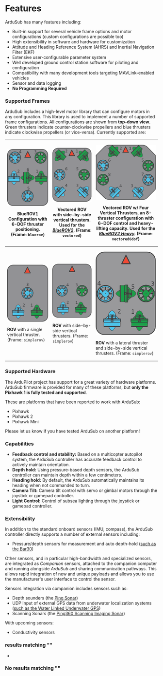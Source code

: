 # Features

ArduSub has many features including:

* Built-in support for several vehicle frame options and motor configurations (custom configurations are possible too)
* High extensibility in software and hardware for customization
* Attitude and Heading Reference System (AHRS) and Inertial Navigation Filter (EKF)
* Extensive user-configurable parameter system
* Well developed ground control station software for piloting and configuration
* Compatibility with many development tools targeting MAVLink-enabled vehicles
* Sensor and data logging
* **No Programming Required**

### Supported Frames <a href="#supported-frames" id="supported-frames"></a>

ArduSub includes a high-level motor library that can configure motors in any configuration. This library is used to implement a number of supported frame configurations. All configurations are shown from **top-down view**. Green thrusters indicate counter-clockwise propellers and blue thrusters indicate clockwise propellers (or vice-versa). Currently supported are:

| <p><img src="../../.gitbook/assets/bluerov frame" alt=""></p><p><strong>BlueROV1 Configuration</strong> with 6-DOF thruster positioning. (Frame: <code>bluerov</code>)</p> | <p><img src="../../.gitbook/assets/vectored frame" alt=""></p><p><strong>Vectored ROV</strong> with side-by-side vertical thrusters. Used for the <a href="http://bluerov2.com/"><em>BlueROV2</em></a>. (Frame: <code>vectored</code>)</p> | <p><img src="../../.gitbook/assets/vectored6dof frame" alt=""></p><p><strong>Vectored ROV w/ Four Vertical Thrusters</strong>, an 8-thruster configuration with 6-DOF control and heavy-lifting capacity. Used for the <a href="https://bluerobotics.com/introducing-bluerov2-heavy/"><em>BlueROV2 Heavy</em></a>. (Frame: <code>vectored6dof</code>)</p> |
| -------------------------------------------------------------------------------------------------------------------------------------------------------------------------- | ------------------------------------------------------------------------------------------------------------------------------------------------------------------------------------------------------------------------------------------ | --------------------------------------------------------------------------------------------------------------------------------------------------------------------------------------------------------------------------------------------------------------------------------------------------------------------------------------------------------- |
| <p><img src="../../.gitbook/assets/simplerov 3" alt=""></p><p><strong>ROV</strong> with a single vertical thruster. (Frame: <code>simplerov</code>)</p>                    | <p><img src="../../.gitbook/assets/simplerov 4" alt=""></p><p><strong>ROV</strong> with side-by-side vertical thrusters. (Frame: <code>simplerov</code>)</p>                                                                               | <p><img src="../../.gitbook/assets/simplerov 5" alt=""></p><p><strong>ROV</strong> with a lateral thruster and side-by-side vertical thrusters. (Frame: <code>simplerov</code>)</p>                                                                                                                                                                       |

### Supported Hardware <a href="#supported-hardware" id="supported-hardware"></a>

The ArduPilot project has support for a great variety of hardware platforms. ArduSub firmware is provided for many of these platforms, but **only the Pixhawk 1 is fully tested and supported**.

These are platforms that have been reported to work with ArduSub:

* Pixhawk
* Pixhawk 2
* Pixhawk Mini

Please let us know if you have tested ArduSub on another platform!

### Capabilities <a href="#capabilities" id="capabilities"></a>

* **Feedback control and stability:** Based on a multicopter autopilot system, the ArduSub controller has accurate feedback control to actively maintain orientation.
* **Depth hold:** Using pressure-based depth sensors, the ArduSub controller can maintain depth within a few centimeters.
* **Heading hold:** By default, the ArduSub automatically maintains its heading when not commanded to turn.
* **Camera Tilt:** Camera tilt control with servo or gimbal motors through the joystick or gamepad controller.
* **Light Control:** Control of subsea lighting through the joystick or gamepad controller.

### Extensibility <a href="#extensibility" id="extensibility"></a>

In addition to the standard onboard sensors (IMU, compass), the ArduSub controller directly supports a number of external sensors including:

* Pressure/depth sensors for measurement and auto depth-hold ([such as the Bar30](https://www.bluerobotics.com/store/electronics/bar30-sensor-r1/))

Other sensors, and in particular high-bandwidth and specialized sensors, are integrated as _Companion_ sensors, attached to the companion computer and running alongside _ArduSub_ and sharing communication pathways. This allows rapid integration of new and unique payloads and allows you to use the manufacturer's user interface to control the sensor.

Sensors integration via companion includes sensors such as:

* Depth sounders (the [Ping Sonar](https://bluerobotics.com/store/sensors-sonars-cameras/sonar/ping-sonar-r2-rp/))
* UDP Input of external GPS data from underwater localization systems ([such as the Water Linked Underwater GPS](https://www.bluerobotics.com/store/electronics/bar30-sensor-r1/))
* Scanning Sonars (the [Ping360 Scanning Imaging Sonar](https://bluerobotics.com/store/sensors-sonars-cameras/sonar/ping360-sonar-r1-rp/))

With upcoming sensors:

* Conductivity sensors

### results matching ""

*

### No results matching ""
